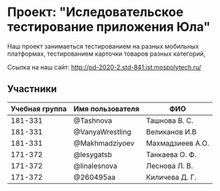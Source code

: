 # Проект: "Иследовательское тестирование приложения Юла"

Наш проект занимаеться тестированием на разных мобильных платформах, тестированием карточки товаров разных категорий, 

Ссылка на наш сайт: http://pd-2020-2.std-841.ist.mospolytech.ru/

## Участники

| Учебная группа | Имя пользователя | ФИО                      |
|----------------|------------------|--------------------------|
| 181-331        | @Tashnova        | Ташнова В. С.            | 
| 181-331        | @VanyaWrestling  | Великанов И.В            |
| 181-331        | @Makhmadziyoev   | Махмадзиеев А.О.         |
| 171-372        | @lesygatsb       | Танкаева О. Ф.           |
| 171-372        | @linalesnova     | Леснова Л. В.            |
| 171-372        | @260495aa        | Киличева  Д. Г.          |


